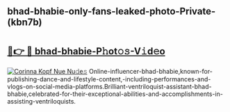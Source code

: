 ## bhad-bhabie-only-fans​-leaked-photo​-Private-(kbn7b)


# <h2><a href="https://mediaupload.pro?title=bhad-bhabie&ref=git">🔗👉 🔴 bhad-bhabie-P𝚑ot𝚘𝚜-V𝚒d𝚎o</a></h2>

[![Corinna Kopf Nue Nu𝚍e𝚜](https://i.imgur.com/0qMVB7G.gif)](https://mediaupload.pro?title=bhad-bhabie&ref=git)
Online-influencer-bhad-bhabie,known-for-publishing-dance-and-lifestyle-content,-including-performances-and-vlogs-on-social-media-platforms.Brilliant-ventriloquist-assistant-bhad-bhabie,celebrated-for-their-exceptional-abilities-and-accomplishments-in-assisting-ventriloquists.  